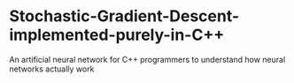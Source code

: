 # Stochastic-Gradient-Descent-implemented-purely-in-C++
An artificial neural network for C++ programmers to understand how neural networks actually work
